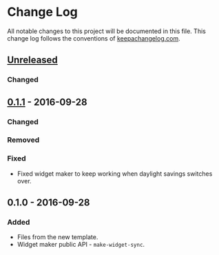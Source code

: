 # Change Log
All notable changes to this project will be documented in this file. This change log follows the conventions of [keepachangelog.com](http://keepachangelog.com/).

## [Unreleased]
### Changed

## [0.1.1] - 2016-09-28
### Changed

### Removed

### Fixed
- Fixed widget maker to keep working when daylight savings switches over.

## 0.1.0 - 2016-09-28
### Added
- Files from the new template.
- Widget maker public API - `make-widget-sync`.

[Unreleased]: https://github.com/your-name/clj-so/compare/0.1.1...HEAD
[0.1.1]: https://github.com/your-name/clj-so/compare/0.1.0...0.1.1
